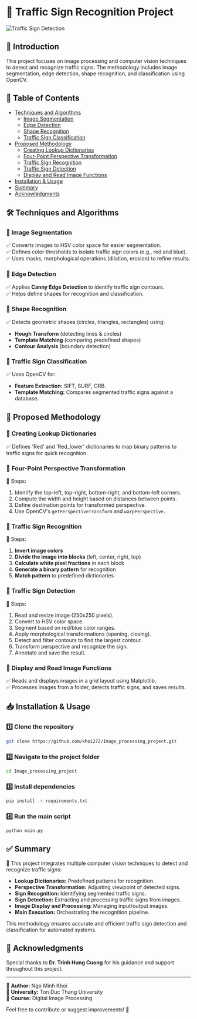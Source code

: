 # 🚦 Traffic Sign Recognition Project

![Traffic Sign Detection](https://upload.wikimedia.org/wikipedia/commons/thumb/5/50/Traffic_sign_detection.png/800px-Traffic_sign_detection.png)

## 📌 Introduction
This project focuses on image processing and computer vision techniques to detect and recognize traffic signs. The methodology includes image segmentation, edge detection, shape recognition, and classification using OpenCV.

## 📂 Table of Contents
- [Techniques and Algorithms](#techniques-and-algorithms)
  - [Image Segmentation](#image-segmentation)
  - [Edge Detection](#edge-detection)
  - [Shape Recognition](#shape-recognition)
  - [Traffic Sign Classification](#traffic-sign-classification)
- [Proposed Methodology](#proposed-methodology)
  - [Creating Lookup Dictionaries](#creating-lookup-dictionaries)
  - [Four-Point Perspective Transformation](#four-point-perspective-transformation)
  - [Traffic Sign Recognition](#traffic-sign-recognition)
  - [Traffic Sign Detection](#traffic-sign-detection)
  - [Display and Read Image Functions](#display-and-read-image-functions)
- [Installation & Usage](#installation--usage)
- [Summary](#summary)
- [Acknowledgments](#acknowledgments)

## 🛠 Techniques and Algorithms
### 📌 Image Segmentation
✅ Converts images to HSV color space for easier segmentation.  
✅ Defines color thresholds to isolate traffic sign colors (e.g., red and blue).  
✅ Uses masks, morphological operations (dilation, erosion) to refine results.  

### 📌 Edge Detection
✅ Applies **Canny Edge Detection** to identify traffic sign contours.  
✅ Helps define shapes for recognition and classification.  

### 📌 Shape Recognition
✅ Detects geometric shapes (circles, triangles, rectangles) using:
- **Hough Transform** (detecting lines & circles)
- **Template Matching** (comparing predefined shapes)
- **Contour Analysis** (boundary detection)

### 📌 Traffic Sign Classification
✅ Uses OpenCV for:
- **Feature Extraction:** SIFT, SURF, ORB.
- **Template Matching:** Compares segmented traffic signs against a database.

## 📌 Proposed Methodology
### 🔹 Creating Lookup Dictionaries
✅ Defines 'Red' and 'Red_lower' dictionaries to map binary patterns to traffic signs for quick recognition.

### 🔹 Four-Point Perspective Transformation
🔸 Steps:
1. Identify the top-left, top-right, bottom-right, and bottom-left corners.
2. Compute the width and height based on distances between points.
3. Define destination points for transformed perspective.
4. Use OpenCV's `getPerspectiveTransform` and `warpPerspective`.

### 🔹 Traffic Sign Recognition
🔹 Steps:
1. **Invert image colors**
2. **Divide the image into blocks** (left, center, right, top)
3. **Calculate white pixel fractions** in each block
4. **Generate a binary pattern** for recognition
5. **Match pattern** to predefined dictionaries

### 🔹 Traffic Sign Detection
🔹 Steps:
1. Read and resize image (250x250 pixels).
2. Convert to HSV color space.
3. Segment based on red/blue color ranges.
4. Apply morphological transformations (opening, closing).
5. Detect and filter contours to find the largest contour.
6. Transform perspective and recognize the sign.
7. Annotate and save the result.

### 🔹 Display and Read Image Functions
✅ Reads and displays images in a grid layout using Matplotlib.  
✅ Processes images from a folder, detects traffic signs, and saves results.  

## 📥 Installation & Usage
### 1️⃣ Clone the repository
```bash
git clone https://github.com/khoi272/Image_processing_project.git
```
### 2️⃣ Navigate to the project folder
```bash
cd Image_processing_project
```
### 3️⃣ Install dependencies
```bash
pip install -r requirements.txt
```
### 4️⃣ Run the main script
```bash
python main.py
```

## ✅ Summary
🚀 This project integrates multiple computer vision techniques to detect and recognize traffic signs:
- **Lookup Dictionaries:** Predefined patterns for recognition.
- **Perspective Transformation:** Adjusting viewpoint of detected signs.
- **Sign Recognition:** Identifying segmented traffic signs.
- **Sign Detection:** Extracting and processing traffic signs from images.
- **Image Display and Processing:** Managing input/output images.
- **Main Execution:** Orchestrating the recognition pipeline.

This methodology ensures accurate and efficient traffic sign detection and classification for automated systems.

## 🙏 Acknowledgments
Special thanks to **Dr. Trinh Hung Cuong** for his guidance and support throughout this project.

---
📌 **Author:** Ngo Minh Khoi  
📌 **University:** Ton Duc Thang University  
📌 **Course:** Digital Image Processing  

Feel free to contribute or suggest improvements! 🚀
